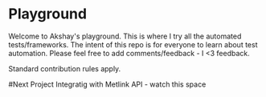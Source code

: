 # Playground
Welcome to Akshay's playground. This is where I try all the automated tests/frameworks. The intent of this repo is for everyone to learn about test automation. Please feel free to add comments/feedback - I <3 feedback.

Standard contribution rules apply.

#Next Project 
Integratig with Metlink API - watch this space 
